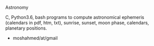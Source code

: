 Astronomy

  C, Python3.6, bash programs to compute astronomical ephemeris (calendars in pdf, htm, txt),
  sunrise, sunset, moon phase, calendars, planetary positions.

- moshahmed/at/gmail
